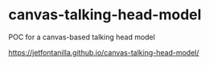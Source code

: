 # canvas-talking-head-model
POC for a canvas-based talking head model

https://jetfontanilla.github.io/canvas-talking-head-model/
